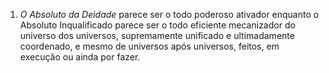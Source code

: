 ﻿1. *O Absoluto da Deidade* parece ser o todo poderoso ativador  enquanto o Absoluto Inqualificado parece ser o todo eficiente mecanizador do universo dos universos, supremamente unificado e ultimadamente coordenado, e mesmo de universos após universos,  feitos, em execução ou ainda por fazer.